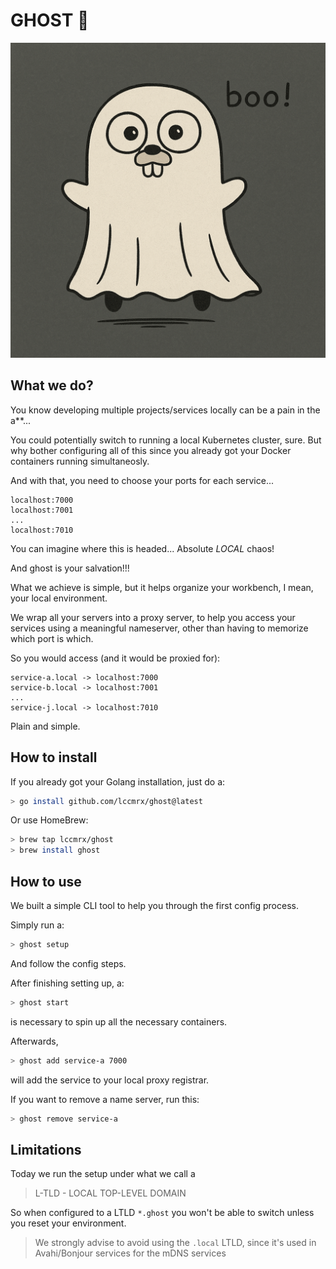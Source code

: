 # GHOST 👻

<p align="center">
    <img src="docs/images/ghost.png" alt="drawing" width="600"/>
</p>

## What we do?
You know developing multiple projects/services locally can be a pain in the a**...

You could potentially switch to running a local Kubernetes cluster, sure.
But why bother configuring all of this since you already got your Docker containers running simultaneosly.

And with that, you need to choose your ports for each service...
```
localhost:7000
localhost:7001
...
localhost:7010
```

You can imagine where this is headed... Absolute *LOCAL* chaos!

And ghost is your salvation!!!

What we achieve is simple, but it helps organize your workbench, I mean, your local environment.

We wrap all your servers into a proxy server, to help you access your services using a meaningful nameserver, other than having to memorize which port is which.

So you would access (and it would be proxied for):

```
service-a.local -> localhost:7000
service-b.local -> localhost:7001
...
service-j.local -> localhost:7010
```

Plain and simple.

## How to install

If you already got your Golang installation, just do a:
```bash
> go install github.com/lccmrx/ghost@latest
```

Or use HomeBrew:
```bash
> brew tap lccmrx/ghost
> brew install ghost
```

## How to use

We built a simple CLI tool to help you through the first config process.

Simply run a:
```bash
> ghost setup
```
And follow the config steps.

After finishing setting up, a:
```bash
> ghost start
```
is necessary to spin up all the necessary containers.

Afterwards,
```bash
> ghost add service-a 7000
```
will add the service to your local proxy registrar.

If you want to remove a name server, run this:
```bash
> ghost remove service-a
```

## Limitations

Today we run the setup under what we call a
> L-TLD - LOCAL TOP-LEVEL DOMAIN

So when configured to a LTLD `*.ghost` you won't be able to switch unless you reset your environment.

> We strongly advise to avoid using the `.local` LTLD, 
> since it's used in Avahi/Bonjour services for the mDNS services
